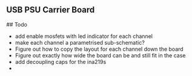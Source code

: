 ## USB PSU Carrier Board


## Todo
* add enable mosfets with led indicator for each channel
* make each channel a parametrised sub-schematic?
* Figure out how to copy the layout for each channel down the board
* Figure out exactly how wide the board can be and still fit in the case
* add decoupling caps for the ina219s
* 